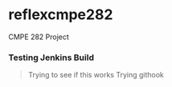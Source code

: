 # reflexcmpe282
CMPE 282 Project


### Testing Jenkins Build

>Trying to see if this works
>Trying githook